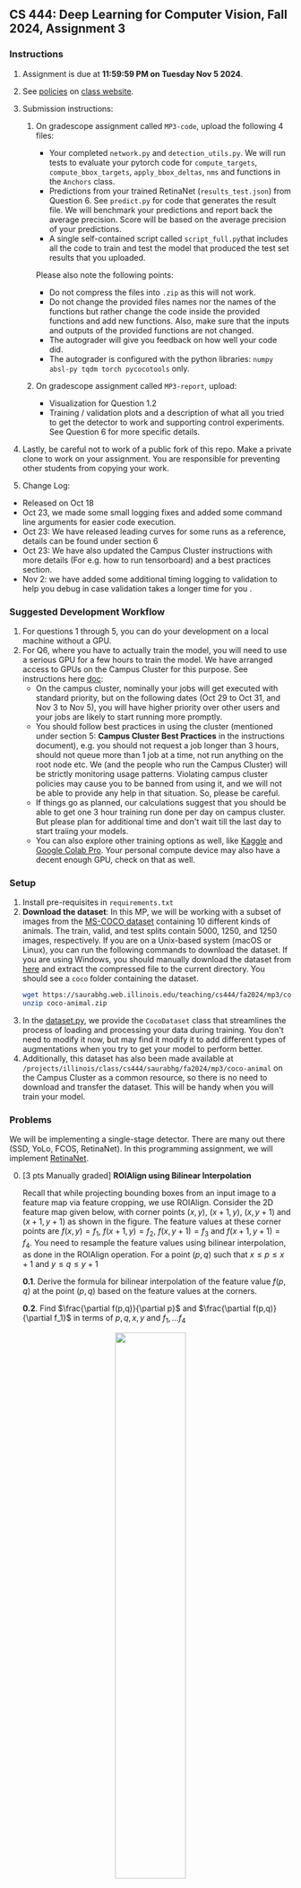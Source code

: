 ## CS 444: Deep Learning for Computer Vision, Fall 2024, Assignment 3

### Instructions

1. Assignment is due at **11:59:59 PM on Tuesday Nov 5 2024**.

2. See [policies](https://saurabhg.web.illinois.edu/teaching/cs444/fa2024/policies.html)
   on [class website](https://saurabhg.web.illinois.edu/teaching/cs444/fa2024).

3. Submission instructions:
    1. On gradescope assignment called `MP3-code`, upload the following 4 files:
        - Your completed `network.py` and `detection_utils.py`. We will run
          tests to evaluate your pytorch code for `compute_targets`,
          `compute_bbox_targets`, `apply_bbox_deltas`, `nms` and functions in
          the `Anchors` class.
        - Predictions from your trained RetinaNet (`results_test.json`) from
          Question 6.  See `predict.py` for code that generates the result
          file. We will benchmark your predictions and report back the average
          precision. Score will be based on the average precision
          of your predictions.
        - A single self-contained script called `script_full.py`that includes all 
          the code to train and test the model that produced the test set results 
          that you uploaded.
       
       Please also note the following points:
        - Do not compress the files into `.zip` as this will not work.
        - Do not change the provided files names nor the names of the functions
          but rather change the code inside the provided functions and add new
          functions. Also, make sure that the inputs and outputs of the
          provided functions are not changed.
        - The autograder will give you feedback on how well your code did.
        - The autograder is configured with the python libraries: `numpy
          absl-py tqdm torch pycocotools` only.

    2. On gradescope assignment called `MP3-report`, upload:
       - Visualization for Question 1.2
       - Training / validation plots and a description of what all you
         tried to get the detector to work and supporting control experiments.
         See Question 6 for more specific details.

4. Lastly, be careful not to work of a public fork of this repo. Make a private
   clone to work on your assignment. You are responsible for preventing other
   students from copying your work.

5. Change Log:
  - Released on Oct 18
  - Oct 23, we made some small logging fixes and added some command line arguments for easier code execution.
  - Oct 23: We have released leading curves for some runs as a reference, details can be found under section 6
  - Oct 23: We have also updated the Campus Cluster instructions with more details (For e.g. how to run tensorboard) and a best practices section. 
  - Nov 2: we have added some additional timing logging to validation to help you debug in case validation takes a longer time for you .


### Suggested Development Workflow

1. For questions 1 through 5, you can do your development on a local machine without a GPU.
2. For Q6, where you have to actually train the model, you will need to use a serious GPU for a few hours to train the model. We have arranged access to GPUs on the Campus Cluster for this purpose. See instructions here [doc](https://docs.google.com/document/d/1xdeSnUcaPfER2B7fE1SvcpbXQ8wKy-UBYreqLEzmw4w/edit?usp=sharing):
   - On the campus cluster, nominally your jobs will get executed with standard priority, but on the following dates (Oct 29 to Oct 31, and Nov 3 to Nov 5), you will have higher priority over other users and your jobs are likely to start running more promptly.
   - You should follow best practices in using the cluster (mentioned under section 5: **Campus Cluster Best Practices** in the instructions document), e.g. you should not request a job longer than 3 hours, should not queue more than 1 job at a time, not run anything on the root node etc. We (and the people who run the Campus Cluster) will be strictly monitoring usage patterns. Violating campus cluster policies may cause you to be banned from using it, and we will not be able to provide any help in that situation. So, please be careful.
   - If things go as planned, our calculations suggest that you should be able to get one 3 hour training run done per day on campus cluster. But please plan for additional time and don't wait till the last day to start traiing your models. 
   - You can also explore other training options as well, like [Kaggle](https://www.kaggle.com/code) and [Google Colab Pro](https://colab.research.google.com/signup). Your personal compute device may also have a decent enough GPU, check on that as well.
   

### Setup

   1. Install pre-requisites in `requirements.txt`
   2. **Download the dataset**: In this MP, we will be working with a subset of
      images from the [MS-COCO dataset](https://cocodataset.org/#home) containing
      10 different kinds of animals. The train, valid, and test splits contain
      5000, 1250, and 1250 images, respectively. If you are on a Unix-based
      system (macOS or Linux), you can run the following commands to download
      the dataset. If you are using Windows, you should manually download the
      dataset from
      [here](https://saurabhg.web.illinois.edu/teaching/cs444/fa2024/mp3/coco-animal.zip)
      and extract the compressed file to the current directory. You should see
      a `coco` folder containing the dataset.
      ```bash
      wget https://saurabhg.web.illinois.edu/teaching/cs444/fa2024/mp3/coco-animal.zip -O coco-animal.zip
      unzip coco-animal.zip
      ```
   3. In the [dataset.py](./dataset.py), we provide the `CocoDataset` class
      that streamlines the process of loading and processing your data during
      training. You don't need to modify it now, but may find it modify it to add
      different types of augmentations when you try to get your model to perform
      better.
   4. Additionally, this dataset has also been made available at `/projects/illinois/class/cs444/saurabhg/fa2024/mp3/coco-animal`
      on the Campus Cluster as a common resource, so there is no need to download and transfer the dataset.
      This will be handy when you will train your model.

### Problems
We will be implementing a single-stage detector. There are many out there (SSD,
YoLo, FCOS, RetinaNet). In this programming assignment, we will implement
[RetinaNet](https://browse.arxiv.org/pdf/1708.02002.pdf).

0. [3 pts Manually graded] **ROIAlign using Bilinear Interpolation**

    Recall that while projecting bounding boxes from an input image to a feature map via feature cropping, we use ROIAlign. Consider the 2D feature map given below, with corner points $(x,y)$, $(x+1,y)$, $(x,y+1)$ and $(x+1,y+1)$ as shown in the figure. The feature values at these corner points are $f(x,y) = f_{1}$, $f(x+1,y) = f_{2}$, $f(x,y+1) = f_{3}$ and $f(x+1,y+1) = f_{4}$. You need to resample the feature values using bilinear interpolation, as done in the ROIAlign operation. For a point $(p,q)$ such that $x \leq p \leq x+1$ and $y \leq q \leq y+1$

   **0.1**. Derive the formula for bilinear interpolation of the feature value $f(p,q)$ at the point $(p,q)$ based on the feature values at the corners.

   **0.2**. Find $\frac{\partial f(p,q)}{\partial p}$ and $\frac{\partial f(p,q)}{\partial f_1}$ in terms of $p,q,x,y$ and $f_1,...f_4$

  <div align="center">
  <img src="ROIAlign_1.png" width="50%">
  </div>

  


1. [2 pts] **Anchors**
   
   We use translation-invariant anchor boxes. At each pyramid level, we use
   anchors at three aspect ratios: 1:2, 1:1, and 2:1, and we add anchors of
   sizes $\{4\times 2^0, 4\times 2^{1/3}, 4\times 2^{2/3}\}$ of the
   original set of 3 aspect ratio anchors. In total there are $A=9$ anchors per
   level.  For a feature map at level $i$, these anchor's look as follows
   (image credit: [A review on anchor assignment and sampling heuristics in deep learning-based object detection](https://www.sciencedirect.com/science/article/pii/S092523122200861X)).

   <div align="center">
   <img src="https://gitlab.engr.illinois.edu/saurabhg/dlcv-fa23-mps/-/raw/main/mp3/anchor-vis.jpg" width="100%">
   </div>

   Complete the `__init__` and `forward` methods of Anchors class in
   [network.py](./ntework.py).
    
   1.1 [1 pts Autograded] You can test your implementation by running the following command. The test takes an image and a groundtruth bounding box as input, generate anchors and calculate the maximum iou between generated anchors and the groundtruth box. The max iou using your generated anchors should match the expected max iou.

   ```bash
   python -m unittest test_functions.TestClass.test_generate_anchors -v 
   ```
   
   1.2 [1 pts Manually Graded] In addition, we will also visualize the anchors using the function `visualize_anchor` in `vis_anchors.ipynb` notebook. Submit the generated plot to Gradescope.

2. [2 pts Autograded] **Assignment of GroundTruth Targets to Anchors**
   Each anchor is assigned a length $K$ one-hot vector of classification
   targets, where $K$ is the number of object classes, and a 4-vector of box
   regression targets. Specifically, anchors are assigned to ground-truth
   object boxes using an intersection-over-union (IoU) threshold of 0.5 ; and
   to background if their IoU is in $[0,0.4)$. As each anchor is assigned to at
   most one object box, we set the corresponding entry in its length $K$ label
   vector to 1 and all other entries to 0 . If an anchor is unassigned, which
   may happen with overlap in $[0.4,0.5)$, it is ignored during training. Box
   regression targets are computed as the offset between each anchor and its
   assigned object box, or omitted if there is no assignment.

   Complete the `compute_targets` function in
   [detection_utils.py](./detection_utils.py). You can test your implementation
   by running:
    
   ```bash
   python -m unittest test_functions.TestClass.test_compute_targets -v 
   ```

3. [2 pts Autograded] **Relative Offset between Anchor and Groundtruth Box**

   RetinaNet is a single, unified network composed of a backbone network and
   two task-specific subnetworks. The backbone is responsible for computing a
   convolutional feature map over an entire input image and is an off-the-self
   convolutional network. The first subnet performs convolutional object
   classification on the backbone's output; the second subnet performs
   convolutional bounding box regression.

   - **Classification Subnet**: The classification subnet predicts the
     probability of object presence at each spatial position for each of the
     $A$ anchors and $K$ object classes.
   - **Box Regression Subnet**: In parallel with the object classification
     subnet, another small FCN is attached to each pyramid level for the
     purpose of regressing the offset from each anchor box to a nearby
     ground-truth object, if one exists. The design of the box regression
     subnet is identical to the classification subnet except that it terminates
     in $4 A$ linear outputs per spatial location. For each of the $A$ anchors
     per spatial location, these 4 outputs predict the relative offset between
     the anchor and the groundtruth box. Note that RetinaNet uses a
     class-agnostic bounding box regressor.
    
   Complete the `compute_bbox_targets` method. The inputs are anchors and
   corresponding groundtruth boxes gt_bboxes. The outputs are the relative
   offset between the anchors and gt_bboxes. You can test your implementation
   by running 

   ```bash
   python -m unittest test_functions.TestClass.test_compute_bbox_targets -v 
   ```

4. [2 pts Autograded] **Apply BBox Deltas**
   The network will make predictions for these bounding box deltas. Given these
   predicted deltas, we will need to apply them to the anchors to decode the
   box being output by the network.  Complete the `apply_bbox_deltas` method.
   The inputs are boxes and the deltas (offsets and scales). The outputs are
   the new boxes after applying the deltas. You can test your implementation by
   running 

   ```bash
   python -m unittest test_functions.TestClass.test_apply_bbox_deltas -v 
   ```
    
5. [2 pts Autograded] **Non-Maximum Suppression**
   As is, the detector will output many overlapping boxes around the object. We
   will implement non-maximum suppression to suppress the non-maximum scoring
   boxes. Complete the `nms` method. You can test your implementation by
   running:

   ```bash
   python -m unittest test_functions.TestClass.test_nms -v 
   ```

6. [3pts Autograded, 2pts Manually Graded] **Training the Detector**

   Once you have passed the above tests, you can start training the RetinaNet
   with the following command. The training loop also does validation once in a while and also saves
   train / val metrics into the output directory `runs/run1`. 
    
   ```bash
   python demo.py --seed 2 --lr 1e-2 --batch_size 1 --output_dir runs/run1
   ```

    You can refer to [sample.sbatch](./sample.sbatch) script for running on the campus cluster. Since you will be performing multiple training runs, it is advised to maintain proper directory structure of your output folder. We suggest you use the `runs` folder provided for every run(E.g. `runs/run1`, `runs/run2`, ...). Refer to the following command to run your [sample.sbatch](./sample.sbatch) script. Variables `$OUTPUT_DIR` and Flags `--output`, `--error` should be changed for every subsequent run. Your log files (python terminal output) will be saved in `$OUTPUT_DIR/log.txt`. We created a python virtual environment and already downloaded the dataset for you to use on the campuscluter. Submitting jobs using the sbatch file that we provide should already use these.

    ```bash
    sbatch --export=ALL,OUTPUT_DIR="runs/run1/" --output="runs/run1/%j.out" --error="runs/run1/%j.err" sample.sbatch
    ```
   As per our implementation, this command took around around 2 hours to run on a A100 GPU on the campus cluster setup with 20it/s observed on average. Since training times heavily depend on implementation optimization, you may benefit from vectorizing your code. Refer to campus cluster intructions mentioned under **Suggested Development Workflow** for more details.

    Now comes the fun part. Note that this basic training using the above
    command actually doesn't train. What we will do next is try to get this
    detector to train and also improve its performance. Here are some
    suggestions that you can try:

    - **Learning Rate Warmup**. We found it useful to linearly ramp up the
      learning rate from 0 to the learning rate value over the first 2000
      iterations. You can check out `torch.optim.lr_scheduler.LinearLR` and
      `torch.optim.lr_scheduler.ChainedScheduler`
      to implement it.
    - **Gradient Clipping**. We found it useful to clip gradients during
      training. We noticed that the classification loss wasn't decreasing on the
      training set and found gradient clipping to help with that.
    - **Hyper-parameters Tuning**. Note we are using SGD here so
      hyper-parameters are important.
    - **Adding focal loss**. The [RetinaNet paper](https://browse.arxiv.org/pdf/1708.02002.pdf) 
      introduces the FocalLoss to deal with the large number of easy examples
      when working with a single-shot detector, and shows that it is quite
      effective. The current code only implements the usual cross-entropy loss.
      You can experiment with using the FocalLoss.
    - **Data augmentation (scale, flips, color)**. The current code doesn't do
      any, but you can consider doing scale augmentation, flips, and color
      jittering. For flips and scale augmentation, make sure to adjust the box
      data accordingly.
      
    - **Finetuning the ResNet**. Current RetinaNet implementation keeps the ResNet
      fixed. You can consider finetuning it. However, be mindful of a) BatchNorm
      layers in small batch size settings, and b) memory consumption when
      finetuning the full ResNet (one option would be to not finetune all the
      layers but only conv2 through conv5).
    - **Tweaking the architecture for Retina Net layers**. 
    - **Designing better anchors**.
    - **Batch Size**. The current code is set up to only use a batch size of 1.
      We found training with a bigger batch size (even 2) to be more stable.
      However, we also found that it had a miniscule effect on AP.
      When you increase batch size, pay attention to the learning rate. You may
      need to proportionally scale it up. There are two ways of implementing
      batching. The first option is to modify the data loaders, network
      definition and loss function definitions to work with a batch of images.
      The second option is to do [gradient
      accumulation](https://wandb.ai/wandb_fc/tips/reports/How-To-Implement-Gradient-Accumulation-in-PyTorch--VmlldzoyMjMwOTk5).
      This may require fewer code modifications.
    
   Use some of these (or other) ideas to improve the performance of the
   detector. You can do this development on the validation set (validation
   performance already being logged to tensorboard in the script). ~~We will be providing leading curves for some runs as a reference in a few days as well.~~ To help you get started, we are providing
   training / validation loss plots for two reference runs:
   - **Gradient Clipping + Learning Rate Warmup** Just adding these two things,
   we were able to start training reasonable models and achieve an AP of 0.288.
   Reference training / validation plots can be found in `runs/ref1`.
   - **Gradient Clipping + Learning Rate Warmup + Focal Loss + Flip Augmentation** This gave us an AP of 0.323. Reference training / validation plots can be found in `runs/ref2`.


   Once you are happy with the performance of your model on the validation set, compute
   predictions on the test set. The `demo.py` script saves the predictions on
   the test set at end of the script in a file called `results_120000_test.json` in the `--output_dir` directory, but you
   can also compute predictions on the test set using the following script:
   ```bash
   python predict.py --test_model_checkpoint 10000 --test_set test --model_dir runs/runs1
   ```

   **6.1** Rename the appropriate test predictions file to `results_test.json` and upload to
   Gradescope to obtain its performance on the test set. It will be scored
   based on the AP it obtains. This part is autograded. Submissions with an
   AP of **0.31** or higher will receive full credit. 

   **6.2** For the manually graded part:

   - Include snapshots for the training and validation plots from tensorboard
     for your best run.
   - Document the hyperparameters and/or improvement techniques you applied in
     your report and discuss your findings. Include control experiments that
     measure the effectiveness of each aspect that lead to large improvements.
     For example, if you are trying to improve the performance of your model by
     adding more convolutional layers, you should include a control experiment
     that measures the performance of the model with and without the additional
     convolutional layers. It is insightful to do backward ablations: starting
     with your final model, remove each modification you made one at a time to
     measure its contribution to the final performance. Consider presenting
     your results in tabular form along with a discussion of the results.

### Acknowledgments
This assignment borrows codethe GroupNorm code from [FCOS](https://github.com/Adelaide-AI-Group/FCOS) and loss computation and pre-processing code from [pytorch-retinanet](https://github.com/yhenon/pytorch-retinanet).
